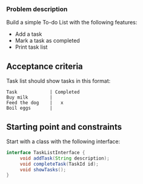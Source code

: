 ### Problem description

Build a simple To-do List with the following features:

- Add a task
- Mark a task as completed
- Print task list

## Acceptance criteria

Task list should show tasks in this format:

```
Task            | Completed
Buy milk        |
Feed the dog    |   x
Boil eggs       |
```

## Starting point and constraints

Start with a class with the following interface:

```java
interface TaskListInterface {
     void addTask(String description);
     void completeTask(TaskId id);
     void showTasks();
}
```
